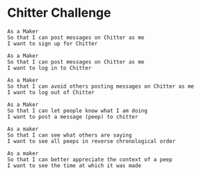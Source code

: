# **Chitter Challenge**

    As a Maker
    So that I can post messages on Chitter as me
    I want to sign up for Chitter

    As a Maker
    So that I can post messages on Chitter as me
    I want to log in to Chitter

    As a Maker
    So that I can avoid others posting messages on Chitter as me
    I want to log out of Chitter

    As a Maker
    So that I can let people know what I am doing  
    I want to post a message (peep) to chitter

    As a maker
    So that I can see what others are saying  
    I want to see all peeps in reverse chronological order

    As a maker
    So that I can better appreciate the context of a peep
    I want to see the time at which it was made

